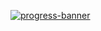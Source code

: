 [![progress-banner](https://backend.codecrafters.io/progress/git/585175c4-e5a3-4f28-83bf-ff5645bf254f)](https://app.codecrafters.io/users/codecrafters-bot?r=2qF)

